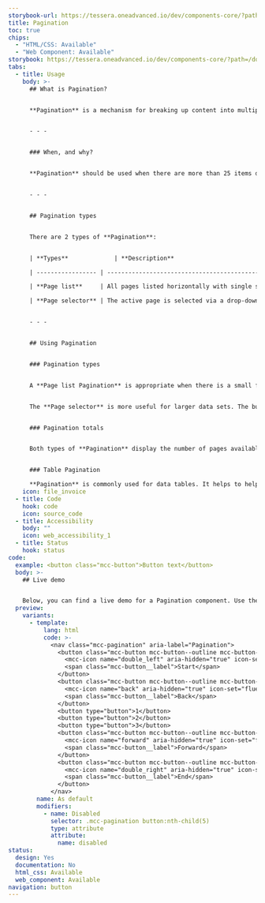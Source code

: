 ```yaml
---
storybook-url: https://tessera.oneadvanced.io/dev/components-core/?path=/docs/html-button--as-default
title: Pagination
toc: true
chips:
  - "HTML/CSS: Available"
  - "Web Component: Available"
storybook: https://tessera.oneadvanced.io/dev/components-core/?path=/docs/html-pagination--with-active-button
tabs:
  - title: Usage
    body: >-
      ## What is Pagination?


      **Pagination** is a mechanism for breaking up content into multiple pages, and includes a visual depiction of the number of said pages that are available in a given context. For example, if a user is looking at a list of employees in a department, a **Pagination** component would break that down into 15 pages of employees, and show which page they are currently on and how many pages there are in total, and give them a method of quickly moving between these pages.


      - - -


      ### When, and why?


      **Pagination** should be used when there are more than 25 items displayed in one view, or when there is a large amount of data that cannot reasonably be presented on a single page. **Pagination** makes it easier for a user to find the information that they are looking for, and prevents needlessly long pages. 


      - - -


      ## Pagination types


      There are 2 types of **Pagination**:


      | **Types**             | **Description**                                                                                                                 |

      | ----------------- | --------------------------------------------------------------------------------------------------------------------------- |

      | **Page list**     | All pages listed horizontally with single step forward/back buttons and start/end buttons either side |

      | **Page selector** | The active page is selected via a drop-down menu with the total number of pages detailed beside it. There is a single step forward/back button either side of the drop-down menu. |


      - - -


      ## Using Pagination


      ### Pagination types


      A **Page list Pagination** is appropriate when there is a small fixed number of pages. Users can get frustrated if there is a very long list of available pages, and it can prove difficult to find the page they want.


      The **Page selector** is more useful for larger data sets. The buttons provided allow the user to jump backwards and forwards more easily.


      ### Pagination totals


      Both types of **Pagination** display the number of pages available to the user, and clearly show which one they are currently on. Ensure that the rest of the page clearly shows what it is that the user is looking through, and make sure that the entries on each page are displayed in a logical order (for example, alphabetically).


      ### Table Pagination

      **Pagination** is commonly used for data tables. It helps to help break down the data into a digestible manner. Table **Pagination** should always sit in the bottom right directly under the table.
    icon: file_invoice
  - title: Code
    hook: code
    icon: source_code
  - title: Accessibility
    body: ""
    icon: web_accessibility_1
  - title: Status
    hook: status
code:
  example: <button class="mcc-button">Button text</button>
  body: >-
    ## Live demo


    Below, you can find a live demo for a Pagination component. Use the drop-down menus and radio buttons to view the different Pagination Types and Variants.
  preview:
    variants:
      - template:
          lang: html
          code: >-
            <nav class="mcc-pagination" aria-label="Pagination">
              <button class="mcc-button mcc-button--outline mcc-button--icon-only">
                <mcc-icon name="double_left" aria-hidden="true" icon-set="fluency-outline"></mcc-icon>
                <span class="mcc-button__label">Start</span>
              </button>
              <button class="mcc-button mcc-button--outline mcc-button--icon-only">
                <mcc-icon name="back" aria-hidden="true" icon-set="fluency-outline"></mcc-icon>
                <span class="mcc-button__label">Back</span>
              </button>
              <button type="button">1</button>
              <button type="button">2</button>
              <button type="button">3</button>
              <button class="mcc-button mcc-button--outline mcc-button--icon-only">
                <mcc-icon name="forward" aria-hidden="true" icon-set="fluency-outline"></mcc-icon>
                <span class="mcc-button__label">Forward</span>
              </button>
              <button class="mcc-button mcc-button--outline mcc-button--icon-only">
                <mcc-icon name="double_right" aria-hidden="true" icon-set="fluency-outline"></mcc-icon>
                <span class="mcc-button__label">End</span>
              </button>
            </nav>
        name: As default
        modifiers:
          - name: Disabled
            selector: .mcc-pagination button:nth-child(5)
            type: attribute
            attribute:
              name: disabled
status:
  design: Yes
  documentation: No
  html_css: Available
  web_component: Available
navigation: button
---
```

